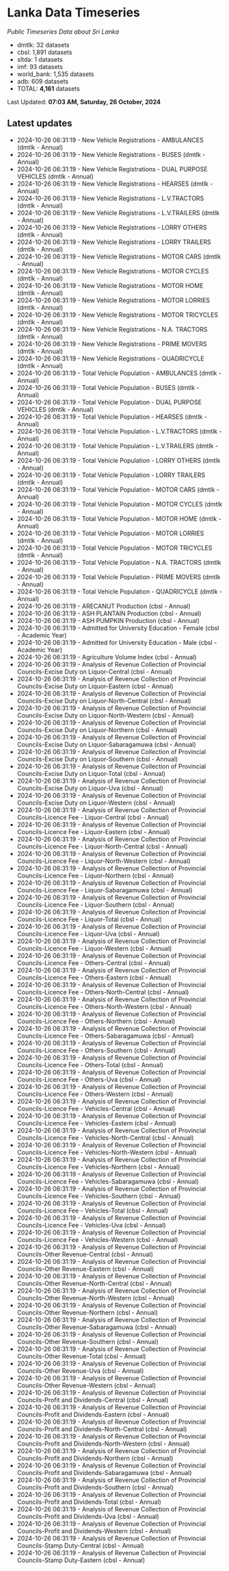 # Lanka Data Timeseries
*Public Timeseries Data about Sri Lanka*

* dmtlk: 32 datasets
* cbsl: 1,891 datasets
* sltda: 1 datasets
* imf: 93 datasets
* world_bank: 1,535 datasets
* adb: 609 datasets
* TOTAL: **4,161** datasets

Last Updated: **07:03 AM, Saturday, 26 October, 2024**

## Latest updates

* 2024-10-26 06:31:19 - New Vehicle Registrations - AMBULANCES (dmtlk - Annual)
* 2024-10-26 06:31:19 - New Vehicle Registrations - BUSES (dmtlk - Annual)
* 2024-10-26 06:31:19 - New Vehicle Registrations - DUAL PURPOSE VEHICLES (dmtlk - Annual)
* 2024-10-26 06:31:19 - New Vehicle Registrations - HEARSES (dmtlk - Annual)
* 2024-10-26 06:31:19 - New Vehicle Registrations - L.V.TRACTORS (dmtlk - Annual)
* 2024-10-26 06:31:19 - New Vehicle Registrations - L.V.TRAILERS (dmtlk - Annual)
* 2024-10-26 06:31:19 - New Vehicle Registrations - LORRY OTHERS (dmtlk - Annual)
* 2024-10-26 06:31:19 - New Vehicle Registrations - LORRY TRAILERS (dmtlk - Annual)
* 2024-10-26 06:31:19 - New Vehicle Registrations - MOTOR CARS (dmtlk - Annual)
* 2024-10-26 06:31:19 - New Vehicle Registrations - MOTOR CYCLES (dmtlk - Annual)
* 2024-10-26 06:31:19 - New Vehicle Registrations - MOTOR HOME (dmtlk - Annual)
* 2024-10-26 06:31:19 - New Vehicle Registrations - MOTOR LORRIES (dmtlk - Annual)
* 2024-10-26 06:31:19 - New Vehicle Registrations - MOTOR TRICYCLES (dmtlk - Annual)
* 2024-10-26 06:31:19 - New Vehicle Registrations - N.A. TRACTORS (dmtlk - Annual)
* 2024-10-26 06:31:19 - New Vehicle Registrations - PRIME MOVERS (dmtlk - Annual)
* 2024-10-26 06:31:19 - New Vehicle Registrations - QUADRICYCLE (dmtlk - Annual)
* 2024-10-26 06:31:19 - Total Vehicle Population - AMBULANCES (dmtlk - Annual)
* 2024-10-26 06:31:19 - Total Vehicle Population - BUSES (dmtlk - Annual)
* 2024-10-26 06:31:19 - Total Vehicle Population - DUAL PURPOSE VEHICLES (dmtlk - Annual)
* 2024-10-26 06:31:19 - Total Vehicle Population - HEARSES (dmtlk - Annual)
* 2024-10-26 06:31:19 - Total Vehicle Population - L.V.TRACTORS (dmtlk - Annual)
* 2024-10-26 06:31:19 - Total Vehicle Population - L.V.TRAILERS (dmtlk - Annual)
* 2024-10-26 06:31:19 - Total Vehicle Population - LORRY OTHERS (dmtlk - Annual)
* 2024-10-26 06:31:19 - Total Vehicle Population - LORRY TRAILERS (dmtlk - Annual)
* 2024-10-26 06:31:19 - Total Vehicle Population - MOTOR CARS (dmtlk - Annual)
* 2024-10-26 06:31:19 - Total Vehicle Population - MOTOR CYCLES (dmtlk - Annual)
* 2024-10-26 06:31:19 - Total Vehicle Population - MOTOR HOME (dmtlk - Annual)
* 2024-10-26 06:31:19 - Total Vehicle Population - MOTOR LORRIES (dmtlk - Annual)
* 2024-10-26 06:31:19 - Total Vehicle Population - MOTOR TRICYCLES (dmtlk - Annual)
* 2024-10-26 06:31:19 - Total Vehicle Population - N.A. TRACTORS (dmtlk - Annual)
* 2024-10-26 06:31:19 - Total Vehicle Population - PRIME MOVERS (dmtlk - Annual)
* 2024-10-26 06:31:19 - Total Vehicle Population - QUADRICYCLE (dmtlk - Annual)
* 2024-10-26 06:31:19 - ARECANUT Production (cbsl - Annual)
* 2024-10-26 06:31:19 - ASH PLANTAIN Production (cbsl - Annual)
* 2024-10-26 06:31:19 - ASH PUMPKIN Production (cbsl - Annual)
* 2024-10-26 06:31:19 - Admitted for University Education - Female (cbsl - Academic Year)
* 2024-10-26 06:31:19 - Admitted for University Education - Male (cbsl - Academic Year)
* 2024-10-26 06:31:19 - Agriculture Volume Index (cbsl - Annual)
* 2024-10-26 06:31:19 - Analysis of Revenue Collection of Provincial Councils-Excise Duty on Liquor-Central (cbsl - Annual)
* 2024-10-26 06:31:19 - Analysis of Revenue Collection of Provincial Councils-Excise Duty on Liquor-Eastern (cbsl - Annual)
* 2024-10-26 06:31:19 - Analysis of Revenue Collection of Provincial Councils-Excise Duty on Liquor-North-Central (cbsl - Annual)
* 2024-10-26 06:31:19 - Analysis of Revenue Collection of Provincial Councils-Excise Duty on Liquor-North-Western (cbsl - Annual)
* 2024-10-26 06:31:19 - Analysis of Revenue Collection of Provincial Councils-Excise Duty on Liquor-Northern (cbsl - Annual)
* 2024-10-26 06:31:19 - Analysis of Revenue Collection of Provincial Councils-Excise Duty on Liquor-Sabaragamuwa (cbsl - Annual)
* 2024-10-26 06:31:19 - Analysis of Revenue Collection of Provincial Councils-Excise Duty on Liquor-Southern (cbsl - Annual)
* 2024-10-26 06:31:19 - Analysis of Revenue Collection of Provincial Councils-Excise Duty on Liquor-Total (cbsl - Annual)
* 2024-10-26 06:31:19 - Analysis of Revenue Collection of Provincial Councils-Excise Duty on Liquor-Uva (cbsl - Annual)
* 2024-10-26 06:31:19 - Analysis of Revenue Collection of Provincial Councils-Excise Duty on Liquor-Western (cbsl - Annual)
* 2024-10-26 06:31:19 - Analysis of Revenue Collection of Provincial Councils-Licence Fee - Liquor-Central (cbsl - Annual)
* 2024-10-26 06:31:19 - Analysis of Revenue Collection of Provincial Councils-Licence Fee - Liquor-Eastern (cbsl - Annual)
* 2024-10-26 06:31:19 - Analysis of Revenue Collection of Provincial Councils-Licence Fee - Liquor-North-Central (cbsl - Annual)
* 2024-10-26 06:31:19 - Analysis of Revenue Collection of Provincial Councils-Licence Fee - Liquor-North-Western (cbsl - Annual)
* 2024-10-26 06:31:19 - Analysis of Revenue Collection of Provincial Councils-Licence Fee - Liquor-Northern (cbsl - Annual)
* 2024-10-26 06:31:19 - Analysis of Revenue Collection of Provincial Councils-Licence Fee - Liquor-Sabaragamuwa (cbsl - Annual)
* 2024-10-26 06:31:19 - Analysis of Revenue Collection of Provincial Councils-Licence Fee - Liquor-Southern (cbsl - Annual)
* 2024-10-26 06:31:19 - Analysis of Revenue Collection of Provincial Councils-Licence Fee - Liquor-Total (cbsl - Annual)
* 2024-10-26 06:31:19 - Analysis of Revenue Collection of Provincial Councils-Licence Fee - Liquor-Uva (cbsl - Annual)
* 2024-10-26 06:31:19 - Analysis of Revenue Collection of Provincial Councils-Licence Fee - Liquor-Western (cbsl - Annual)
* 2024-10-26 06:31:19 - Analysis of Revenue Collection of Provincial Councils-Licence Fee - Others-Central (cbsl - Annual)
* 2024-10-26 06:31:19 - Analysis of Revenue Collection of Provincial Councils-Licence Fee - Others-Eastern (cbsl - Annual)
* 2024-10-26 06:31:19 - Analysis of Revenue Collection of Provincial Councils-Licence Fee - Others-North-Central (cbsl - Annual)
* 2024-10-26 06:31:19 - Analysis of Revenue Collection of Provincial Councils-Licence Fee - Others-North-Western (cbsl - Annual)
* 2024-10-26 06:31:19 - Analysis of Revenue Collection of Provincial Councils-Licence Fee - Others-Northern (cbsl - Annual)
* 2024-10-26 06:31:19 - Analysis of Revenue Collection of Provincial Councils-Licence Fee - Others-Sabaragamuwa (cbsl - Annual)
* 2024-10-26 06:31:19 - Analysis of Revenue Collection of Provincial Councils-Licence Fee - Others-Southern (cbsl - Annual)
* 2024-10-26 06:31:19 - Analysis of Revenue Collection of Provincial Councils-Licence Fee - Others-Total (cbsl - Annual)
* 2024-10-26 06:31:19 - Analysis of Revenue Collection of Provincial Councils-Licence Fee - Others-Uva (cbsl - Annual)
* 2024-10-26 06:31:19 - Analysis of Revenue Collection of Provincial Councils-Licence Fee - Others-Western (cbsl - Annual)
* 2024-10-26 06:31:19 - Analysis of Revenue Collection of Provincial Councils-Licence Fee - Vehicles-Central (cbsl - Annual)
* 2024-10-26 06:31:19 - Analysis of Revenue Collection of Provincial Councils-Licence Fee - Vehicles-Eastern (cbsl - Annual)
* 2024-10-26 06:31:19 - Analysis of Revenue Collection of Provincial Councils-Licence Fee - Vehicles-North-Central (cbsl - Annual)
* 2024-10-26 06:31:19 - Analysis of Revenue Collection of Provincial Councils-Licence Fee - Vehicles-North-Western (cbsl - Annual)
* 2024-10-26 06:31:19 - Analysis of Revenue Collection of Provincial Councils-Licence Fee - Vehicles-Northern (cbsl - Annual)
* 2024-10-26 06:31:19 - Analysis of Revenue Collection of Provincial Councils-Licence Fee - Vehicles-Sabaragamuwa (cbsl - Annual)
* 2024-10-26 06:31:19 - Analysis of Revenue Collection of Provincial Councils-Licence Fee - Vehicles-Southern (cbsl - Annual)
* 2024-10-26 06:31:19 - Analysis of Revenue Collection of Provincial Councils-Licence Fee - Vehicles-Total (cbsl - Annual)
* 2024-10-26 06:31:19 - Analysis of Revenue Collection of Provincial Councils-Licence Fee - Vehicles-Uva (cbsl - Annual)
* 2024-10-26 06:31:19 - Analysis of Revenue Collection of Provincial Councils-Licence Fee - Vehicles-Western (cbsl - Annual)
* 2024-10-26 06:31:19 - Analysis of Revenue Collection of Provincial Councils-Other Revenue-Central (cbsl - Annual)
* 2024-10-26 06:31:19 - Analysis of Revenue Collection of Provincial Councils-Other Revenue-Eastern (cbsl - Annual)
* 2024-10-26 06:31:19 - Analysis of Revenue Collection of Provincial Councils-Other Revenue-North-Central (cbsl - Annual)
* 2024-10-26 06:31:19 - Analysis of Revenue Collection of Provincial Councils-Other Revenue-North-Western (cbsl - Annual)
* 2024-10-26 06:31:19 - Analysis of Revenue Collection of Provincial Councils-Other Revenue-Northern (cbsl - Annual)
* 2024-10-26 06:31:19 - Analysis of Revenue Collection of Provincial Councils-Other Revenue-Sabaragamuwa (cbsl - Annual)
* 2024-10-26 06:31:19 - Analysis of Revenue Collection of Provincial Councils-Other Revenue-Southern (cbsl - Annual)
* 2024-10-26 06:31:19 - Analysis of Revenue Collection of Provincial Councils-Other Revenue-Total (cbsl - Annual)
* 2024-10-26 06:31:19 - Analysis of Revenue Collection of Provincial Councils-Other Revenue-Uva (cbsl - Annual)
* 2024-10-26 06:31:19 - Analysis of Revenue Collection of Provincial Councils-Other Revenue-Western (cbsl - Annual)
* 2024-10-26 06:31:19 - Analysis of Revenue Collection of Provincial Councils-Profit and Dividends-Central (cbsl - Annual)
* 2024-10-26 06:31:19 - Analysis of Revenue Collection of Provincial Councils-Profit and Dividends-Eastern (cbsl - Annual)
* 2024-10-26 06:31:19 - Analysis of Revenue Collection of Provincial Councils-Profit and Dividends-North-Central (cbsl - Annual)
* 2024-10-26 06:31:19 - Analysis of Revenue Collection of Provincial Councils-Profit and Dividends-North-Western (cbsl - Annual)
* 2024-10-26 06:31:19 - Analysis of Revenue Collection of Provincial Councils-Profit and Dividends-Northern (cbsl - Annual)
* 2024-10-26 06:31:19 - Analysis of Revenue Collection of Provincial Councils-Profit and Dividends-Sabaragamuwa (cbsl - Annual)
* 2024-10-26 06:31:19 - Analysis of Revenue Collection of Provincial Councils-Profit and Dividends-Southern (cbsl - Annual)
* 2024-10-26 06:31:19 - Analysis of Revenue Collection of Provincial Councils-Profit and Dividends-Total (cbsl - Annual)
* 2024-10-26 06:31:19 - Analysis of Revenue Collection of Provincial Councils-Profit and Dividends-Uva (cbsl - Annual)
* 2024-10-26 06:31:19 - Analysis of Revenue Collection of Provincial Councils-Profit and Dividends-Western (cbsl - Annual)
* 2024-10-26 06:31:19 - Analysis of Revenue Collection of Provincial Councils-Stamp Duty-Central (cbsl - Annual)
* 2024-10-26 06:31:19 - Analysis of Revenue Collection of Provincial Councils-Stamp Duty-Eastern (cbsl - Annual)